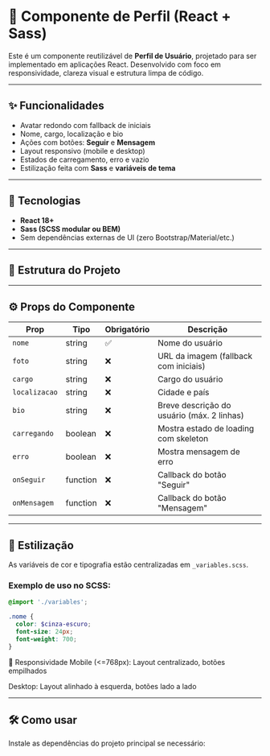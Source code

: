 # 🧩 Componente de Perfil (React + Sass)

Este é um componente reutilizável de **Perfil de Usuário**, projetado para ser implementado em aplicações React. Desenvolvido com foco em responsividade, clareza visual e estrutura limpa de código.

---

## ✨ Funcionalidades

- Avatar redondo com fallback de iniciais
- Nome, cargo, localização e bio
- Ações com botões: **Seguir** e **Mensagem**
- Layout responsivo (mobile e desktop)
- Estados de carregamento, erro e vazio
- Estilização feita com **Sass** e **variáveis de tema**

---

## 🚀 Tecnologias

- **React 18+**
- **Sass (SCSS modular ou BEM)**
- Sem dependências externas de UI (zero Bootstrap/Material/etc.)

---

## 🧱 Estrutura do Projeto



---

## ⚙️ Props do Componente

| Prop         | Tipo     | Obrigatório | Descrição                                   |
|--------------|----------|-------------|---------------------------------------------|
| `nome`       | string   | ✅           | Nome do usuário                             |
| `foto`       | string   | ❌           | URL da imagem (fallback com iniciais)       |
| `cargo`      | string   | ❌           | Cargo do usuário                            |
| `localizacao`| string   | ❌           | Cidade e país                               |
| `bio`        | string   | ❌           | Breve descrição do usuário (máx. 2 linhas)  |
| `carregando` | boolean  | ❌           | Mostra estado de loading com skeleton       |
| `erro`       | boolean  | ❌           | Mostra mensagem de erro                     |
| `onSeguir`   | function | ❌           | Callback do botão "Seguir"                  |
| `onMensagem` | function | ❌           | Callback do botão "Mensagem"                |

---

## 🎨 Estilização

As variáveis de cor e tipografia estão centralizadas em `_variables.scss`.

### Exemplo de uso no SCSS:
```scss
@import './variables';

.nome {
  color: $cinza-escuro;
  font-size: 24px;
  font-weight: 700;
}
```

📱 Responsividade
Mobile (<=768px): Layout centralizado, botões empilhados

Desktop: Layout alinhado à esquerda, botões lado a lado

---
## 🛠️ Como usar
Instale as dependências do projeto principal se necessário:

```bash

```

